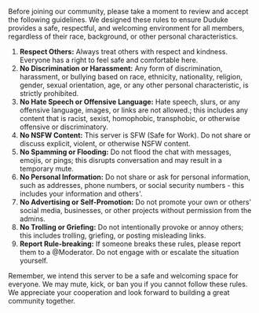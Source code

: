 Before joining our community, please take a moment to review and accept the following guidelines. We designed these rules to ensure Duduke provides a safe, respectful, and welcoming environment for all members, regardless of their race, background, or other personal characteristics.

1. **Respect Others:** Always treat others with respect and kindness. Everyone has a right to feel safe and comfortable here.
2. **No Discrimination or Harassment:** Any form of discrimination, harassment, or bullying based on race, ethnicity, nationality, religion, gender, sexual orientation, age, or any other personal characteristic, is strictly prohibited.
3. **No Hate Speech or Offensive Language:** Hate speech, slurs, or any offensive language, images, or links are not allowed.; this includes any content that is racist, sexist, homophobic, transphobic, or otherwise offensive or discriminatory.
4. **No NSFW Content:** This server is SFW (Safe for Work). Do not share or discuss explicit, violent, or otherwise NSFW content.
5. **No Spamming or Flooding:** Do not flood the chat with messages, emojis, or pings; this disrupts conversation and may result in a temporary mute.
6. **No Personal Information:** Do not share or ask for personal information, such as addresses, phone numbers, or social security numbers - this includes your information and others'.
7. **No Advertising or Self-Promotion:** Do not promote your own or others' social media, businesses, or other projects without permission from the admins.
8. **No Trolling or Griefing:** Do not intentionally provoke or annoy others; this includes trolling, griefing, or posting misleading links.
9. **Report Rule-breaking:** If someone breaks these rules, please report them to a @Moderator. Do not engage with or escalate the situation yourself.

Remember, we intend this server to be a safe and welcoming space for everyone. We may mute, kick, or ban you if you cannot follow these rules. We appreciate your cooperation and look forward to building a great community together.
